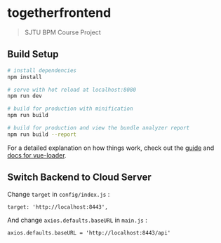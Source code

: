 # togetherfrontend

> SJTU BPM Course Project

## Build Setup

``` bash
# install dependencies
npm install

# serve with hot reload at localhost:8080
npm run dev

# build for production with minification
npm run build

# build for production and view the bundle analyzer report
npm run build --report
```

For a detailed explanation on how things work, check out the [guide](http://vuejs-templates.github.io/webpack/) and [docs for vue-loader](http://vuejs.github.io/vue-loader).

## Switch Backend to Cloud Server
Change `target` in `config/index.js` :
```
target: 'http://localhost:8443',
```

And change `axios.defaults.baseURL` in `main.js` :
```
axios.defaults.baseURL = 'http://localhost:8443/api'
```
